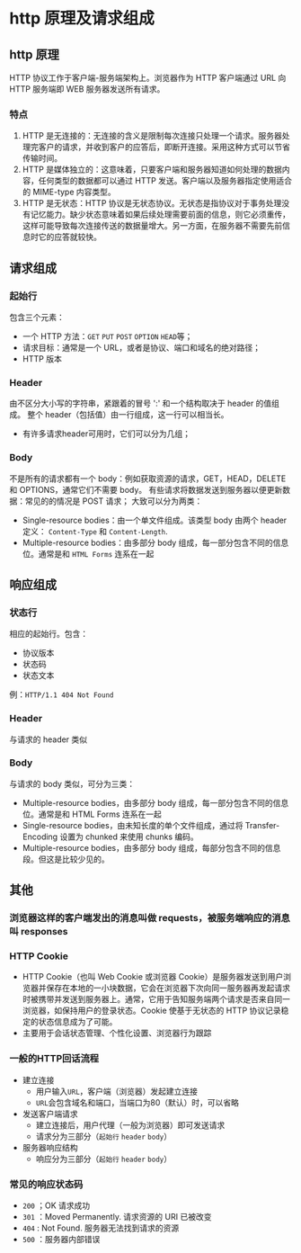 # http 原理及请求组成

## http 原理

HTTP 协议工作于客户端-服务端架构上。浏览器作为 HTTP 客户端通过 URL 向 HTTP 服务端即 WEB 服务器发送所有请求。

### 特点

1. HTTP 是无连接的：无连接的含义是限制每次连接只处理一个请求。服务器处理完客户的请求，并收到客户的应答后，即断开连接。采用这种方式可以节省传输时间。
2. HTTP 是媒体独立的：这意味着，只要客户端和服务器知道如何处理的数据内容，任何类型的数据都可以通过 HTTP 发送。客户端以及服务器指定使用适合的 MIME-type 内容类型。
3. HTTP 是无状态：HTTP 协议是无状态协议。无状态是指协议对于事务处理没有记忆能力。缺少状态意味着如果后续处理需要前面的信息，则它必须重传，这样可能导致每次连接传送的数据量增大。另一方面，在服务器不需要先前信息时它的应答就较快。

## 请求组成

### 起始行

包含三个元素：

- 一个 HTTP 方法：`GET` `PUT` `POST` `OPTION` `HEAD`等；
- 请求目标：通常是一个 URL，或者是协议、端口和域名的绝对路径；
- HTTP 版本

### Header

由不区分大小写的字符串，紧跟着的冒号 ':' 和一个结构取决于 header 的值组成。 整个 header（包括值）由一行组成，这一行可以相当长。

- 有许多请求header可用时，它们可以分为几组；

### Body

不是所有的请求都有一个 body：例如获取资源的请求，GET，HEAD，DELETE 和 OPTIONS，通常它们不需要 body。 有些请求将数据发送到服务器以便更新数据：常见的的情况是 POST 请求； 大致可以分为两类：

- Single-resource bodies：由一个单文件组成。该类型 body 由两个 header 定义： `Content-Type` 和 `Content-Length`.
- Multiple-resource bodies：由多部分 body 组成，每一部分包含不同的信息位。通常是和 `HTML Forms` 连系在一起

## 响应组成

### 状态行

相应的起始行。包含：

- 协议版本
- 状态码
- 状态文本

例：`HTTP/1.1 404 Not Found`

### Header

与请求的 header 类似

### Body

与请求的 body 类似，可分为三类：

- Multiple-resource bodies，由多部分 body 组成，每一部分包含不同的信息位。通常是和 HTML Forms 连系在一起
- Single-resource bodies，由未知长度的单个文件组成，通过将 Transfer-Encoding 设置为 chunked 来使用 chunks 编码。
- Multiple-resource bodies，由多部分 body 组成，每部分包含不同的信息段。但这是比较少见的。

## 其他

### 浏览器这样的客户端发出的消息叫做 requests，被服务端响应的消息叫 responses

### HTTP Cookie

- HTTP Cookie（也叫 Web Cookie 或浏览器 Cookie）是服务器发送到用户浏览器并保存在本地的一小块数据，它会在浏览器下次向同一服务器再发起请求时被携带并发送到服务器上。通常，它用于告知服务端两个请求是否来自同一浏览器，如保持用户的登录状态。Cookie 使基于无状态的 HTTP 协议记录稳定的状态信息成为了可能。
- 主要用于会话状态管理、个性化设置、浏览器行为跟踪

### 一般的HTTP回话流程

- 建立连接
  - 用户输入`URL`，客户端（浏览器）发起建立连接
  - `URL`会包含域名和端口，当端口为80（默认）时，可以省略
- 发送客户端请求
  - 建立连接后，用户代理（一般为浏览器）即可发送请求
  - 请求分为三部分（`起始行` `header` `body`）
- 服务器响应结构
  - 响应分为三部分（`起始行` `header` `body`）

### 常见的响应状态码

- `200` ；OK 请求成功
- `301` ：Moved Permanently. 请求资源的 URI 已被改变
- `404` : Not Found. 服务器无法找到请求的资源
- `500` ：服务器内部错误
